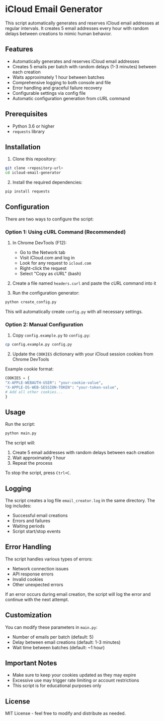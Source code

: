 # iCloud Email Generator

This script automatically generates and reserves iCloud email addresses at regular intervals. It creates 5 email addresses every hour with random delays between creations to mimic human behavior.

## Features

- Automatically generates and reserves iCloud email addresses
- Creates 5 emails per batch with random delays (1-3 minutes) between each creation
- Waits approximately 1 hour between batches
- Comprehensive logging to both console and file
- Error handling and graceful failure recovery
- Configurable settings via config file
- Automatic configuration generation from cURL command

## Prerequisites

- Python 3.6 or higher
- `requests` library

## Installation

1. Clone this repository: 
```bash
git clone <repository-url>
cd icloud-email-generator
```

2. Install the required dependencies:
```bash
pip install requests
```

## Configuration

There are two ways to configure the script:

### Option 1: Using cURL Command (Recommended)

1. In Chrome DevTools (F12):
   - Go to the Network tab
   - Visit iCloud.com and log in
   - Look for any request to `icloud.com`
   - Right-click the request
   - Select "Copy as cURL" (bash)

2. Create a file named `headers.curl` and paste the cURL command into it

3. Run the configuration generator:
```bash
python create_config.py
```

This will automatically create `config.py` with all necessary settings.

### Option 2: Manual Configuration

1. Copy `config.example.py` to `config.py`:
```bash
cp config.example.py config.py
```

2. Update the `COOKIES` dictionary with your iCloud session cookies from Chrome DevTools

Example cookie format:
```python
COOKIES = {
"X-APPLE-WEBAUTH-USER": "your-cookie-value",
"X-APPLE-DS-WEB-SESSION-TOKEN": "your-token-value",
# Add all other cookies...
}
```

## Usage

Run the script:
```bash
python main.py
```


The script will:
1. Create 5 email addresses with random delays between each creation
2. Wait approximately 1 hour
3. Repeat the process

To stop the script, press `Ctrl+C`.

## Logging

The script creates a log file `email_creator.log` in the same directory. The log includes:
- Successful email creations
- Errors and failures
- Waiting periods
- Script start/stop events

## Error Handling

The script handles various types of errors:
- Network connection issues
- API response errors
- Invalid cookies
- Other unexpected errors

If an error occurs during email creation, the script will log the error and continue with the next attempt.

## Customization

You can modify these parameters in `main.py`:
- Number of emails per batch (default: 5)
- Delay between email creations (default: 1-3 minutes)
- Wait time between batches (default: ~1 hour)

## Important Notes

- Make sure to keep your cookies updated as they may expire
- Excessive use may trigger rate limiting or account restrictions
- This script is for educational purposes only

## License

MIT License - feel free to modify and distribute as needed.